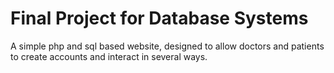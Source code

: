 # Final Project for Database Systems
A simple php and sql based website, designed to allow doctors and patients to create accounts and interact in several ways.
